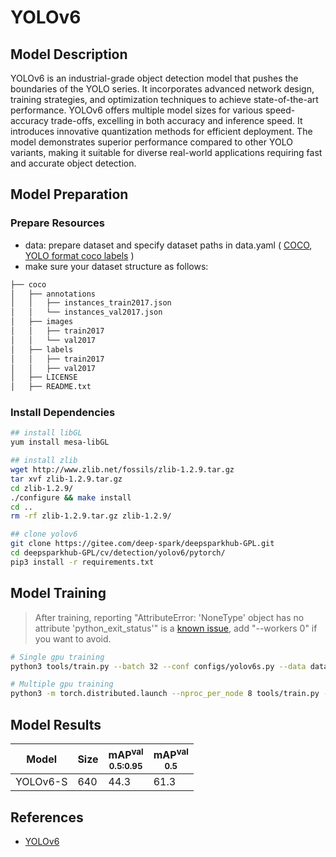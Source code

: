 # YOLOv6

## Model Description

YOLOv6 is an industrial-grade object detection model that pushes the boundaries of the YOLO series. It incorporates
advanced network design, training strategies, and optimization techniques to achieve state-of-the-art performance.
YOLOv6 offers multiple model sizes for various speed-accuracy trade-offs, excelling in both accuracy and inference
speed. It introduces innovative quantization methods for efficient deployment. The model demonstrates superior
performance compared to other YOLO variants, making it suitable for diverse real-world applications requiring fast and
accurate object detection.

## Model Preparation

### Prepare Resources

- data: prepare dataset and specify dataset paths in data.yaml ( [COCO](http://cocodataset.org), [YOLO format coco
  labels](https://github.com/meituan/YOLOv6/releases/download/0.1.0/coco2017labels.zip) )
- make sure your dataset structure as follows:

```bash
├── coco
│   ├── annotations
│   │   ├── instances_train2017.json
│   │   └── instances_val2017.json
│   ├── images
│   │   ├── train2017
│   │   └── val2017
│   ├── labels
│   │   ├── train2017
│   │   ├── val2017
│   ├── LICENSE
│   ├── README.txt
```

### Install Dependencies

```bash
## install libGL
yum install mesa-libGL

## install zlib
wget http://www.zlib.net/fossils/zlib-1.2.9.tar.gz
tar xvf zlib-1.2.9.tar.gz
cd zlib-1.2.9/
./configure && make install
cd ..
rm -rf zlib-1.2.9.tar.gz zlib-1.2.9/

## clone yolov6
git clone https://gitee.com/deep-spark/deepsparkhub-GPL.git
cd deepsparkhub-GPL/cv/detection/yolov6/pytorch/
pip3 install -r requirements.txt
```

## Model Training

> After training, reporting "AttributeError: 'NoneType' object has no attribute 'python_exit_status'" is a [known
> issue](https://github.com/meituan/YOLOv6/issues/506), add "--workers 0" if you want to avoid.

```bash
# Single gpu training
python3 tools/train.py --batch 32 --conf configs/yolov6s.py --data data/coco.yaml --epoch 300 --name yolov6s_coco

# Multiple gpu training
python3 -m torch.distributed.launch --nproc_per_node 8 tools/train.py --batch 256 --conf configs/yolov6s.py --data data/coco.yaml --epoch 300 --name yolov6s_coco --device 0,1,2,3,4,5,6,7
```

## Model Results

| Model    | Size | mAP<sup>val<br/>0.5:0.95 | mAP<sup>val<br/>0.5 |
|----------|------|--------------------------|---------------------|
| YOLOv6-S | 640  | 44.3                     | 61.3                |

## References

- [YOLOv6](https://github.com/meituan/YOLOv6)

